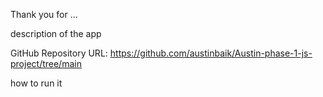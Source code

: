 Thank you for ... 

description of the app 

GitHub Repository URL: https://github.com/austinbaik/Austin-phase-1-js-project/tree/main


how to run it 
